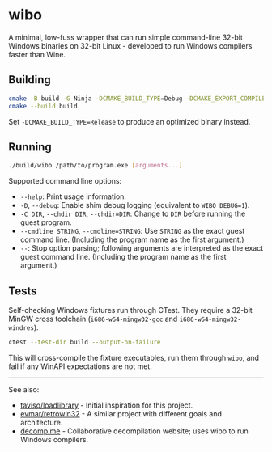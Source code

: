 # wibo

A minimal, low-fuss wrapper that can run simple command-line 32-bit Windows binaries on 32-bit Linux - developed to run Windows compilers faster than Wine.

## Building

```sh
cmake -B build -G Ninja -DCMAKE_BUILD_TYPE=Debug -DCMAKE_EXPORT_COMPILE_COMMANDS=ON
cmake --build build
```

Set `-DCMAKE_BUILD_TYPE=Release` to produce an optimized binary instead.

## Running

```sh
./build/wibo /path/to/program.exe [arguments...]
```

Supported command line options:

- `--help`: Print usage information.
- `-D`, `--debug`: Enable shim debug logging (equivalent to `WIBO_DEBUG=1`).
- `-C DIR`, `--chdir DIR`, `--chdir=DIR`: Change to `DIR` before running the guest program.
- `--cmdline STRING`, `--cmdline=STRING`: Use `STRING` as the exact guest command line. (Including the program name as the first argument.)
- `--`: Stop option parsing; following arguments are interpreted as the exact guest command line. (Including the program name as the first argument.)

## Tests

Self-checking Windows fixtures run through CTest. They require a 32-bit MinGW cross toolchain (`i686-w64-mingw32-gcc` and `i686-w64-mingw32-windres`).

```sh
ctest --test-dir build --output-on-failure
```

This will cross-compile the fixture executables, run them through `wibo`, and fail if any WinAPI expectations are not met.

---

See also:
* [taviso/loadlibrary](https://github.com/taviso/loadlibrary) - Initial inspiration for this project.
* [evmar/retrowin32](https://github.com/evmar/retrowin32) - A similar project with different goals and architecture.
* [decomp.me](https://decomp.me) - Collaborative decompilation website; uses wibo to run Windows compilers.
